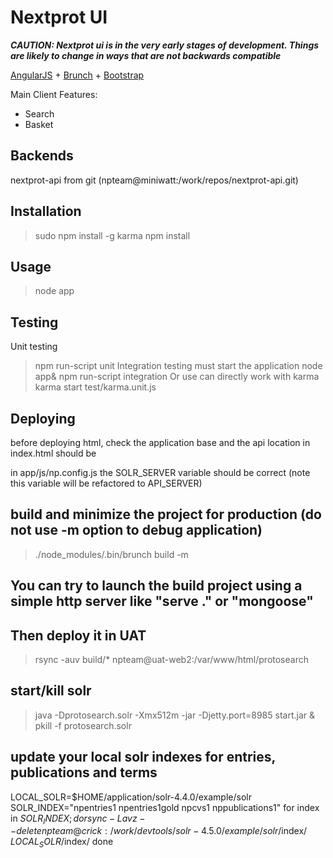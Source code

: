 # Nextprot UI

***CAUTION: Nextprot ui is in the very early stages of development. Things are likely
to change in ways that are not backwards compatible***

[AngularJS](http://angularjs.org) + [Brunch](http://brunch.io) + [Bootstrap](http://twitter.github.com/bootstrap/)

Main Client Features:
* Search
* Basket

## Backends
nextprot-api from git (npteam@miniwatt:/work/repos/nextprot-api.git)


## Installation
  >sudo npm install -g karma
  >npm install

## Usage
  >node app


## Testing
Unit testing
  >npm run-script unit
Integration testing must start the application
  >node app&
  >npm run-script integration
Or use can directly work with karma
  >karma start test/karma.unit.js


## Deploying
  before deploying html, check the application base and the api location
  in index.html
    <base href="/" />
  should be
    <base href="/protosearch/" />

  in app/js/np.config.js the SOLR_SERVER variable should be correct (note this variable will be refactored to API_SERVER)

 
## build and minimize the project for production (do not use -m option to debug application)
  >./node_modules/.bin/brunch build -m
## You can try to launch the build project using a simple http server like "serve ." or "mongoose"
## Then deploy it in UAT
  >rsync -auv build/* npteam@uat-web2:/var/www/html/protosearch



## start/kill solr
  >java -Dprotosearch.solr -Xmx512m -jar -Djetty.port=8985 start.jar &
  >pkill -f protosearch.solr


## update your local solr indexes for entries, publications and terms
  LOCAL_SOLR=$HOME/application/solr-4.4.0/example/solr
  SOLR_INDEX="npentries1 npentries1gold npcvs1 nppublications1"
  for index in $SOLR_INDEX; do
    rsync -Lavz --delete npteam@crick:/work/devtools/solr-4.5.0/example/solr/$index/ $LOCAL_SOLR/$index/ 
  done  